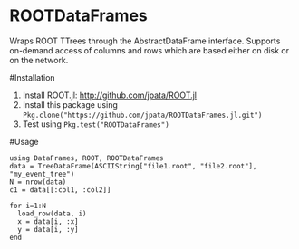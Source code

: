# ROOTDataFrames

Wraps ROOT TTrees through the AbstractDataFrame interface. Supports on-demand access of columns and rows which are based either on disk or on the network.

#Installation

1. Install ROOT.jl: http://github.com/jpata/ROOT.jl
2. Install this package using `Pkg.clone("https://github.com/jpata/ROOTDataFrames.jl.git")`
3. Test using `Pkg.test("ROOTDataFrames")`

#Usage

~~~
using DataFrames, ROOT, ROOTDataFrames
data = TreeDataFrame(ASCIIString["file1.root", "file2.root"], "my_event_tree")
N = nrow(data)
c1 = data[[:col1, :col2]]

for i=1:N
  load_row(data, i)
  x = data[i, :x]
  y = data[i, :y]
end
~~~
